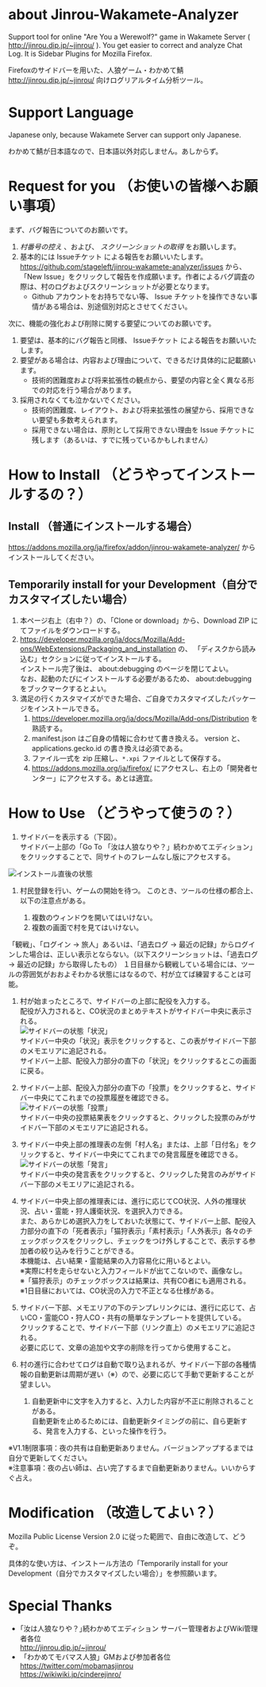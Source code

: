 # about Jinrou-Wakamete-Analyzer

Support tool for online "Are You a Werewolf?" game in Wakamete Server ( http://jinrou.dip.jp/~jinrou/ ).
You get easier to correct and analyze Chat Log.
It is Sidebar Plugins for Mozilla Firefox.

Firefoxのサイドバーを用いた、人狼ゲーム・わかめて鯖 http://jinrou.dip.jp/~jinrou/ 向けログリアルタイム分析ツール。

# Support Language

Japanese only, because Wakamete Server can support only Japanese.

わかめて鯖が日本語なので、日本語以外対応しません。あしからず。

# Request for you （お使いの皆様へお願い事項）

まず、バグ報告についてのお願いです。

1. *村番号の控え* 、および、 *スクリーンショットの取得* をお願いします。
1. 基本的には Issueチケット による報告をお願いいたします。  
   https://github.com/stageleft/jinrou-wakamete-analyzer/issues から、「New Issue」をクリックして報告を作成願います。作者によるバグ調査の際は、村のログおよびスクリーンショットが必要となります。
    * Github アカウントをお持ちでない等、 Issue チケットを操作できない事情がある場合は、別途個別対応とさせてください。

次に、機能の強化および削除に関する要望についてのお願いです。

1. 要望は、基本的にバグ報告と同様、 Issueチケット による報告をお願いいたします。  
1. 要望がある場合は、内容および理由について、できるだけ具体的に記載願います。
    * 技術的困難度および将来拡張性の観点から、要望の内容と全く異なる形での対応を行う場合があります。
1. 採用されなくても泣かないでください。
    * 技術的困難度、レイアウト、および将来拡張性の展望から、採用できない要望も多数考えられます。
    * 採用できない場合は、原則として採用できない理由を Issue チケットに残します（あるいは、すでに残っているかもしれません）

# How to Install （どうやってインストールするの？）

## Install （普通にインストールする場合）

https://addons.mozilla.org/ja/firefox/addon/jinrou-wakamete-analyzer/ からインストールしてください。

## Temporarily install for your Development（自分でカスタマイズしたい場合）

1. 本ページ右上（右中？）の、「Clone or download」から、Download ZIP にてファイルをダウンロードする。
1. https://developer.mozilla.org/ja/docs/Mozilla/Add-ons/WebExtensions/Packaging_and_installation の、
「ディスクから読み込む」セクションに従ってインストールする。  
   インストール完了後は、 about:debugging のページを閉じてよい。  
   なお、起動のたびにインストールする必要があるため、 about:debugging をブックマークするとよい。
1. 満足の行くカスタマイズができた場合、ご自身でカスタマイズしたパッケージをインストールできる。
    1. https://developer.mozilla.org/ja/docs/Mozilla/Add-ons/Distribution を熟読する。
    1. manifest.json はご自身の情報に合わせて書き換える。 version と、 applications.gecko.id の書き換えは必須である。
    1. ファイル一式を zip 圧縮し、`*.xpi` ファイルとして保存する。
    1. https://addons.mozilla.org/ja/firefox/ にアクセスし、右上の「開発者センター」にアクセスする。あとは適宜。

# How to Use （どうやって使うの？）

1. サイドバーを表示する（下図）。  
   サイドバー上部の「Go To 「汝は人狼なりや？」続わかめてエディション」をクリックすることで、同サイトのフレームなし版にアクセスする。

![インストール直後の状態](./doc/usage-1.png "インストール直後の状態")

1. 村民登録を行い、ゲームの開始を待つ。
  このとき、ツールの仕様の都合上、以下の注意点がある。

    1. 複数のウィンドウを開いてはいけない。
    1. 複数の画面で村を見てはいけない。

「観戦」、「ログイン → 旅人」あるいは、「過去ログ → 最近の記録」からログインした場合は、正しい表示とならない。（以下スクリーンショットは、「過去ログ → 最近の記録」から取得したもの）
１日目昼から観戦している場合には、ツールの雰囲気がおおよそわかる状態にはなるので、村が立てば練習することは可能。

1. 村が始まったところで、サイドバーの上部に配役を入力する。  
   配役が入力されると、CO状況のまとめテキストがサイドバー中央に表示される。  
![サイドバーの状態「状況」](./doc/usage-2.png "サイドバーの状態「状況」")  
サイドバー中央の「状況」表示をクリックすると、この表がサイドバー下部のメモエリアに追記される。    
サイドバー上部、配役入力部分の直下の「状況」をクリックするとこの画面に戻る。

1. サイドバー上部、配役入力部分の直下の「投票」をクリックすると、サイドバー中央にてこれまでの投票履歴を確認できる。  
![サイドバーの状態「投票」](./doc/usage-3.png "サイドバーの状態「投票」")  
サイドバー中央の投票結果表をクリックすると、クリックした投票のみがサイドバー下部のメモエリアに追記される。    

1. サイドバー中央上部の推理表の左側「村人名」または、上部「日付名」をクリックすると、サイドバー中央にてこれまでの発言履歴を確認できる。  
![サイドバーの状態「発言」](./doc/usage-4.png "サイドバーの状態「発言」")  
サイドバー中央の発言表をクリックすると、クリックした発言のみがサイドバー下部のメモエリアに追記される。    

1. サイドバー中央上部の推理表には、進行に応じてCO状況、人外の推理状況、占い・霊能・狩人護衛状況、を選択入力できる。  
   また、あらかじめ選択入力をしておいた状態にて、サイドバー上部、配役入力部分の直下の「死者表示」「猫狩表示」「素村表示」「人外表示」各々のチェックボックスをクリックし、チェックをつけ外しすることで、表示する参加者の絞り込みを行うことができる。  
   本機能は、占い結果・霊能結果の入力容易化に用いるとよい。  
※実際に村を走らせないと入力フィールドが出てこないので、画像なし。  
※「猫狩表示」のチェックボックスは結果は、共有CO者にも適用される。  
※1日目昼においては、CO状況の入力で不正となる仕様がある。

1. サイドバー下部、メモエリアの下のテンプレリンクには、進行に応じて、占いCO・霊能CO・狩人CO・共有の簡単なテンプレートを提供している。  
   クリックすることで、サイドバー下部（リンク直上）のメモエリアに追記される。   
   必要に応じて、文章の追加や文字の削除を行ってから使用すること。

1. 村の進行に合わせてログは自動で取り込まれるが、サイドバー下部の各種情報の自動更新は周期が遅い（※）ので、必要に応じて手動で更新することが望ましい。  
    1. 自動更新中に文字を入力すると、入力した内容が不正に削除されることがある。  
       自動更新を止めるためには、自動更新タイミングの前に、自ら更新する、発言を入力する、といった操作を行う。

※V1.1制限事項：夜の共有は自動更新ありません。バージョンアップするまでは自分で更新してください。  
※注意事項：夜の占い師は、占い完了するまで自動更新ありません。いいからすぐ占え。

# Modification （改造してよい？）

Mozilla Public License Version 2.0 に従った範囲で、自由に改造して、どうぞ。

具体的な使い方は、インストール方法の「Temporarily install for your Development（自分でカスタマイズしたい場合）」を参照願います。

# Special Thanks

* ｢汝は人狼なりや？｣続わかめてエディション サーバー管理者およびWiki管理者各位  
  http://jinrou.dip.jp/~jinrou/
* 「わかめてモバマス人狼」GMおよび参加者各位  
  https://twitter.com/mobamasjinrou  
  https://wikiwiki.jp/cinderejinro/

